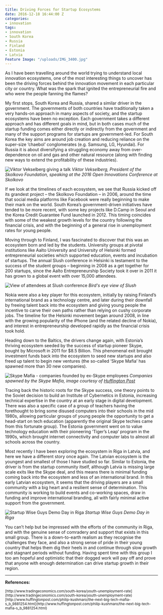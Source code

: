 ```yaml
---
title: Driving Forces for Startup Ecosystems
date: 2016-12-18 16:44:00 Z
categories:
- innovation
tags:
- innovation
- South Korea
- Russia
- Finland
- Estonia
- Latvia
Feature Image: "/uploads/IMG_3400.jpg"
---
```


As I have been travelling around the world trying to understand local innovation ecosystems, one of the most interesting things to uncover has been the driving forces behind the innovation movement in each particular city or country. What was the spark that ignited the entrepreneurial fire and who were the people fanning the flames?

My first stops, South Korea and Russia, shared a similar driver in the government. The governments of both countries have traditionally taken a very hands-on approach in many aspects of society, and the startup ecosystems have been no exception. Each government takes a different approach and has different goals in mind, but in both cases much of the startup funding comes either directly or indirectly from the government and many of the support programs for startups are government-led. For South Korea the key aims are around job creation and reducing reliance on the super-size ‘chaebol’ conglomerates (e.g. Samsung, LG, Hyundai). For Russia it is about diversifying a struggling economy away from over-dependence on oil and gas and other natural resource (along with finding new ways to extend the profitability of these industries). 

![Viktor Vekselberg giving a talk](/uploads/IMG_0754.jpg)
*Viktor Vekselberg, President of the Skolkovo Foundation, speaking at the 2016 Open Innovations Conference at Skolkovo*

If we look at the timelines of each ecosystem, we see that Russia kicked off its grandest project – the Skolkovo Foundation – in 2006, around the time that social media platforms like Facebook were really beginning to make their mark on the world. South Korea’s government-driven initiatives have tended to be more recent, with some key projects like D.Camp in Seoul and the Korea Credit Guarantee Fund launched in 2012. This timing coincides with some of the weakest growth levels for the country following the financial crisis, and with the beginning of a general rise in unemployment rates for young people. 

Moving through to Finland, I was fascinated to discover that this was an ecosystem born and led by the students. University groups at pivotal institutions like Aalto University and University of Helsinki formed entrepreneurial societies which supported education, events and incubation of startups. The annual Slush conference in Helsinki is testament to the success of the student groups – beginning in 2008 as a get together for 200 startups, since the Aalto Entrepreneurship Society took it over in 2011 it has grown to a global event with over 15,000 attendees. 

![View of attendees at Slush conference](/uploads/IMG_2874.jpg)
*Bird's eye view of Slush*

Nokia were also a key player for this ecosystem, initially by raising Finland’s international brand as a technology centre, and later during their downfall by freeing talent back into the ecosystem and giving young people the incentive to carve their own paths rather than relying on cushy corporate jobs. The timeline for the Helsinki movement began around 2008, in line with the growing popularity of the iPhone (and the related decline of Nokia), and interest in entrepreneurship developed rapidly as the financial crisis took hold. 

Heading down to the Baltics, the drivers change again, with Estonia’s thriving ecosystem seeded by the success of startup pioneer Skype, bought by Microsoft in 2011 for $8.5 Billion. This phenomenal exit brought investment funds back into the ecosystem to seed new startups and also freed up talent to begin new ventures (the so-called ‘Skype Mafia’ has spawned more than 30 new companies). 

![Skype Mafia - companies founded by ex-Skype employees](/uploads/SkypeMafia.JPG)
*Companies spawned by the Skype Mafia, image courtesy of [Huffington Post](http://www.huffingtonpost.com/philip-kushmaro/the-next-big-tech-mafia-s_b_9881254.html)*

Tracing back the historic roots for the Skype success, one theory points to the Soviet decision to build an Institute of Cybernetics in Estonia, increasing technical expertise in the country at an early stage in digital development. There was also a specific case of a group of teachers having the forethought to bring some disused computers into their schools in the mid 1980s, allowing particular groups of young people the opportunity to get a head-start on tech education (apparently the original Skype techies came from this fortunate group). The Estonia government went on to value technology education with their pioneering ‘Tiger’s Leap’ program in the 1990s, which brought internet connectivity and computer labs to almost all schools across the country. 

Most recently I have been exploring the ecosystem in Riga in Latvia, and here we have a different story once again. The Latvian ecosystem is the youngest and smallest of those I have studied so far. Similar to Estonia, the driver is from the startup community itself, although Latvia is missing large scale exits like the Skype deal, and this means there is minimal funding coming back into the ecosystem and less of an international brand. In this early Latvian ecosystem, it seems that the driving players are a small community with a big heart and a resilient sense of determination. This community is working to build events and co-working spaces, draw in funding and improve international branding, all with fairly minimal active support from the government. 

![Startup Wise Guys Demo Day in Riga](/uploads/IMG_3400.jpg)
*Startup Wise Guys Demo Day in Riga*

You can’t help but be impressed with the efforts of the community in Riga, and with the genuine sense of comradery and support that exists in this small group. There is a down-to-earth realism as they recognise the challenges they face, and also a strong sense of pride in their young country that helps them dig their heels in and continue through slow growth and stagnant periods without funding. Having spent time with this group I too am hopeful and optimistic that their dogged work will pay off and prove that anyone with enough determination can drive startup growth in their region. 

<hr>

**References:** 

<small>
[http://www.tradingeconomics.com/south-korea/youth-unemployment-rate](http://www.tradingeconomics.com/south-korea/youth-unemployment-rate)
[http://www.huffingtonpost.com/philip-kushmaro/the-next-big-tech-mafia-s_b_9881254.html](http://www.huffingtonpost.com/philip-kushmaro/the-next-big-tech-mafia-s_b_9881254.html)
</small>